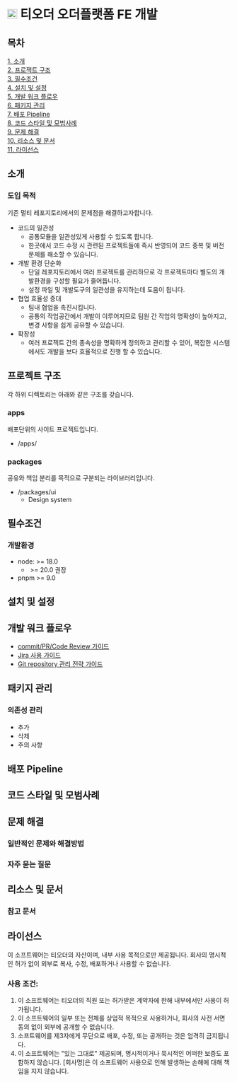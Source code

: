 # <img src="https://www.torder.com/favicon.png" height=22> 티오더 오더플랫폼 FE 개발

## 목차
[1. 소개](#소개) <br/>
[2. 프로젝트 구조](#프로젝트-구조) <br/>
[3. 필수조건](#필수조건) <br/>
[4. 설치 및 설정](#설치-및-설정) <br/>
[5. 개발 워크 플로우](#개발-워크-플로우) <br/>
[6. 패키지 관리](#패키지-관리) <br/>
[7. 배포 Pipeline](#배포-Pipeline) <br/>
[8. 코드 스타일 및 모범사례](#코드-스타일-및-모범사례) <br/>
[9. 문제 해결](#문제-해결) <br/>
[10. 리소스 및 문서](#리소스-및-문서) <br/>
[11. 라이선스](#라이선스) <br/>

## 소개
### 도입 목적
 기존 멀티 레포지토리에서의 문제점을 해결하고자합니다.
- 코드의 일관성
  - 공통모듈을 일관성있게 사용할 수 있도록 합니다.
  - 한곳에서 코드 수정 시 관련된 프로젝트들에 즉시 반영되어 코드 중복 및 버전 문제를 해소할 수 있습니다.
- 개발 환경 단순화
  - 단일 레포지토리에서 여러 프로젝트를 관리하므로 각 프로젝트마다 별도의 개발환경을 구성할 필요가 줄어듭니다.
  - 설정 파일 및 개발도구의 일관성을 유지하는데 도움이 됩니다.
- 협업 효율성 증대
  - 팀내 협업을 촉진시킵니다.
  - 공통의 작업공간에서 개발이 이루어지므로 팀원 간 작업의 명확성이 높아지고, 변경 사항을 쉽게 공유할 수 있습니다.
- 확장성
  - 여러 프로젝트 간의 종속성을 명확하게 정의하고 관리할 수 있어, 복잡한 시스템에서도 개발을 보다 효율적으로 진행 할 수 있습니다.

## 프로젝트 구조
 각 하위 디렉토리는 아래와 같은 구조를 갖습니다.

### apps
배포단위의 사이트 프로젝트입니다.
- /apps/

### packages
공유와 책임 분리를 목적으로 구분되는 라이브러리입니다.
- /packages/ui
  - Design system 

## 필수조건
### 개발환경
- node: >= 18.0
  -  &nbsp;>= 20.0 권장
- pnpm >= 9.0

## 설치 및 설정

## 개발 워크 플로우
- [commit/PR/Code Review 가이드](https://torder.atlassian.net/wiki/spaces/T1PM/pages/520880239/Commit+PR+CodeReview)
- [Jira 사용 가이드](https://torder.atlassian.net/wiki/spaces/T1PM/pages/519700488/JIRA)
- [Git repository 관리 전략 가이드](https://torder.atlassian.net/wiki/spaces/T1PM/pages/541786124/Git+Repository)
## 패키지 관리
### 의존성 관리
- 추가
- 삭제
- 주의 사항

## 배포 Pipeline

## 코드 스타일 및 모범사례

## 문제 해결
### 일반적인 문제와 해결방법
### 자주 묻는 질문

## 리소스 및 문서
### 참고 문서

## 라이선스
이 소프트웨어는 티오더의 자산이며, 내부 사용 목적으로만 제공됩니다. 회사의 명시적인 허가 없이 외부로 복사, 수정, 배포하거나 사용할 수 없습니다.
### 사용 조건:
1. 이 소프트웨어는 티오더의 직원 또는 허가받은 계약자에 한해 내부에서만 사용이 허가됩니다.
2. 이 소프트웨어의 일부 또는 전체를 상업적 목적으로 사용하거나, 회사의 사전 서면 동의 없이 외부에 공개할 수 없습니다.
3. 소프트웨어를 제3자에게 무단으로 배포, 수정, 또는 공개하는 것은 엄격히 금지됩니다.
4. 이 소프트웨어는 "있는 그대로" 제공되며, 명시적이거나 묵시적인 어떠한 보증도 포함하지 않습니다. [회사명]은 이 소프트웨어 사용으로 인해 발생하는 손해에 대해 책임을 지지 않습니다.
